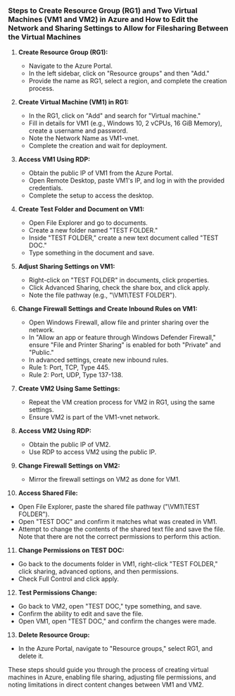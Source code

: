 ### Steps to Create Resource Group (RG1) and Two Virtual Machines (VM1 and VM2) in Azure and How to Edit the Network and Sharing Settings to Allow for Filesharing Between the Virtual Machines

1. **Create Resource Group (RG1):**
   - Navigate to the Azure Portal.
   - In the left sidebar, click on "Resource groups" and then "Add."
   - Provide the name as RG1, select a region, and complete the creation process.

2. **Create Virtual Machine (VM1) in RG1:**
   - In the RG1, click on "Add" and search for "Virtual machine."
   - Fill in details for VM1 (e.g., Windows 10, 2 vCPUs, 16 GiB Memory), create a username and password.
   - Note the Network Name as VM1-vnet.
   - Complete the creation and wait for deployment.

3. **Access VM1 Using RDP:**
   - Obtain the public IP of VM1 from the Azure Portal.
   - Open Remote Desktop, paste VM1's IP, and log in with the provided credentials.
   - Complete the setup to access the desktop.

4. **Create Test Folder and Document on VM1:**
   - Open File Explorer and go to documents.
   - Create a new folder named "TEST FOLDER."
   - Inside "TEST FOLDER," create a new text document called "TEST DOC."
   - Type something in the document and save.

5. **Adjust Sharing Settings on VM1:**
   - Right-click on "TEST FOLDER" in documents, click properties.
   - Click Advanced Sharing, check the share box, and click apply.
   - Note the file pathway (e.g., "\\VM1\TEST FOLDER").

6. **Change Firewall Settings and Create Inbound Rules on VM1:**
   - Open Windows Firewall, allow file and printer sharing over the network.
   - In "Allow an app or feature through Windows Defender Firewall," ensure "File and Printer Sharing" is enabled for both "Private" and "Public."
   - In advanced settings, create new inbound rules.
   - Rule 1: Port, TCP, Type 445.
   - Rule 2: Port, UDP, Type 137-138.

7. **Create VM2 Using Same Settings:**
   - Repeat the VM creation process for VM2 in RG1, using the same settings.
   - Ensure VM2 is part of the VM1-vnet network.
   
8. **Access VM2 Using RDP:**
   - Obtain the public IP of VM2.
   - Use RDP to access VM2 using the public IP.

9. **Change Firewall Settings on VM2:**
   - Mirror the firewall settings on VM2 as done for VM1.

10. **Access Shared File:**
   - Open File Explorer, paste the shared file pathway ("\\VM1\TEST FOLDER").
   - Open "TEST DOC" and confirm it matches what was created in VM1.
   - Attempt to change the contents of the shared text file and save the file. Note that there are not the correct permissions to perform this action.

11. **Change Permissions on TEST DOC:**
   - Go back to the documents folder in VM1, right-click "TEST FOLDER," click sharing, advanced options, and then permissions.
   - Check Full Control and click apply.

12. **Test Permissions Change:**
   - Go back to VM2, open "TEST DOC," type something, and save.
   - Confirm the ability to edit and save the file.
   - Open VM1, open "TEST DOC," and confirm the changes were made.

13. **Delete Resource Group:**
   - In the Azure Portal, navigate to "Resource groups," select RG1, and delete it.

These steps should guide you through the process of creating virtual machines in Azure, enabling file sharing, adjusting file permissions, and noting limitations in direct content changes between VM1 and VM2.
